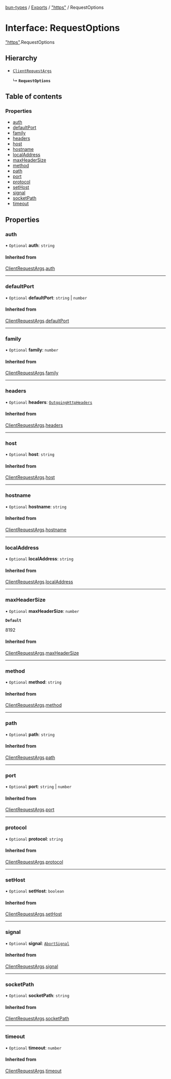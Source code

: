 [bun-types](https://oven-sh.github.io/bun-types/README.md) / [Exports](https://oven-sh.github.io/bun-types/modules.md) / ["https"](https://oven-sh.github.io/bun-types/modules/https_.md) / RequestOptions

# Interface: RequestOptions

["https"](https://oven-sh.github.io/bun-types/modules/https_.md).RequestOptions

## Hierarchy

- [`ClientRequestArgs`](https://oven-sh.github.io/bun-types/interfaces/http_.ClientRequestArgs.md)

  ↳ **`RequestOptions`**

## Table of contents

### Properties

- [auth](https://oven-sh.github.io/bun-types/interfaces/https_.RequestOptions.md#auth)
- [defaultPort](https://oven-sh.github.io/bun-types/interfaces/https_.RequestOptions.md#defaultport)
- [family](https://oven-sh.github.io/bun-types/interfaces/https_.RequestOptions.md#family)
- [headers](https://oven-sh.github.io/bun-types/interfaces/https_.RequestOptions.md#headers)
- [host](https://oven-sh.github.io/bun-types/interfaces/https_.RequestOptions.md#host)
- [hostname](https://oven-sh.github.io/bun-types/interfaces/https_.RequestOptions.md#hostname)
- [localAddress](https://oven-sh.github.io/bun-types/interfaces/https_.RequestOptions.md#localaddress)
- [maxHeaderSize](https://oven-sh.github.io/bun-types/interfaces/https_.RequestOptions.md#maxheadersize)
- [method](https://oven-sh.github.io/bun-types/interfaces/https_.RequestOptions.md#method)
- [path](https://oven-sh.github.io/bun-types/interfaces/https_.RequestOptions.md#path)
- [port](https://oven-sh.github.io/bun-types/interfaces/https_.RequestOptions.md#port)
- [protocol](https://oven-sh.github.io/bun-types/interfaces/https_.RequestOptions.md#protocol)
- [setHost](https://oven-sh.github.io/bun-types/interfaces/https_.RequestOptions.md#sethost)
- [signal](https://oven-sh.github.io/bun-types/interfaces/https_.RequestOptions.md#signal)
- [socketPath](https://oven-sh.github.io/bun-types/interfaces/https_.RequestOptions.md#socketpath)
- [timeout](https://oven-sh.github.io/bun-types/interfaces/https_.RequestOptions.md#timeout)

## Properties

### auth

• `Optional` **auth**: `string`

#### Inherited from

[ClientRequestArgs](https://oven-sh.github.io/bun-types/interfaces/http_.ClientRequestArgs.md).[auth](https://oven-sh.github.io/bun-types/interfaces/http_.ClientRequestArgs.md#auth)

___

### defaultPort

• `Optional` **defaultPort**: `string` \| `number`

#### Inherited from

[ClientRequestArgs](https://oven-sh.github.io/bun-types/interfaces/http_.ClientRequestArgs.md).[defaultPort](https://oven-sh.github.io/bun-types/interfaces/http_.ClientRequestArgs.md#defaultport)

___

### family

• `Optional` **family**: `number`

#### Inherited from

[ClientRequestArgs](https://oven-sh.github.io/bun-types/interfaces/http_.ClientRequestArgs.md).[family](https://oven-sh.github.io/bun-types/interfaces/http_.ClientRequestArgs.md#family)

___

### headers

• `Optional` **headers**: [`OutgoingHttpHeaders`](https://oven-sh.github.io/bun-types/interfaces/http_.OutgoingHttpHeaders.md)

#### Inherited from

[ClientRequestArgs](https://oven-sh.github.io/bun-types/interfaces/http_.ClientRequestArgs.md).[headers](https://oven-sh.github.io/bun-types/interfaces/http_.ClientRequestArgs.md#headers)

___

### host

• `Optional` **host**: `string`

#### Inherited from

[ClientRequestArgs](https://oven-sh.github.io/bun-types/interfaces/http_.ClientRequestArgs.md).[host](https://oven-sh.github.io/bun-types/interfaces/http_.ClientRequestArgs.md#host)

___

### hostname

• `Optional` **hostname**: `string`

#### Inherited from

[ClientRequestArgs](https://oven-sh.github.io/bun-types/interfaces/http_.ClientRequestArgs.md).[hostname](https://oven-sh.github.io/bun-types/interfaces/http_.ClientRequestArgs.md#hostname)

___

### localAddress

• `Optional` **localAddress**: `string`

#### Inherited from

[ClientRequestArgs](https://oven-sh.github.io/bun-types/interfaces/http_.ClientRequestArgs.md).[localAddress](https://oven-sh.github.io/bun-types/interfaces/http_.ClientRequestArgs.md#localaddress)

___

### maxHeaderSize

• `Optional` **maxHeaderSize**: `number`

**`Default`**

8192

#### Inherited from

[ClientRequestArgs](https://oven-sh.github.io/bun-types/interfaces/http_.ClientRequestArgs.md).[maxHeaderSize](https://oven-sh.github.io/bun-types/interfaces/http_.ClientRequestArgs.md#maxheadersize)

___

### method

• `Optional` **method**: `string`

#### Inherited from

[ClientRequestArgs](https://oven-sh.github.io/bun-types/interfaces/http_.ClientRequestArgs.md).[method](https://oven-sh.github.io/bun-types/interfaces/http_.ClientRequestArgs.md#method)

___

### path

• `Optional` **path**: `string`

#### Inherited from

[ClientRequestArgs](https://oven-sh.github.io/bun-types/interfaces/http_.ClientRequestArgs.md).[path](https://oven-sh.github.io/bun-types/interfaces/http_.ClientRequestArgs.md#path)

___

### port

• `Optional` **port**: `string` \| `number`

#### Inherited from

[ClientRequestArgs](https://oven-sh.github.io/bun-types/interfaces/http_.ClientRequestArgs.md).[port](https://oven-sh.github.io/bun-types/interfaces/http_.ClientRequestArgs.md#port)

___

### protocol

• `Optional` **protocol**: `string`

#### Inherited from

[ClientRequestArgs](https://oven-sh.github.io/bun-types/interfaces/http_.ClientRequestArgs.md).[protocol](https://oven-sh.github.io/bun-types/interfaces/http_.ClientRequestArgs.md#protocol)

___

### setHost

• `Optional` **setHost**: `boolean`

#### Inherited from

[ClientRequestArgs](https://oven-sh.github.io/bun-types/interfaces/http_.ClientRequestArgs.md).[setHost](https://oven-sh.github.io/bun-types/interfaces/http_.ClientRequestArgs.md#sethost)

___

### signal

• `Optional` **signal**: [`AbortSignal`](https://oven-sh.github.io/bun-types/modules.md#abortsignal)

#### Inherited from

[ClientRequestArgs](https://oven-sh.github.io/bun-types/interfaces/http_.ClientRequestArgs.md).[signal](https://oven-sh.github.io/bun-types/interfaces/http_.ClientRequestArgs.md#signal)

___

### socketPath

• `Optional` **socketPath**: `string`

#### Inherited from

[ClientRequestArgs](https://oven-sh.github.io/bun-types/interfaces/http_.ClientRequestArgs.md).[socketPath](https://oven-sh.github.io/bun-types/interfaces/http_.ClientRequestArgs.md#socketpath)

___

### timeout

• `Optional` **timeout**: `number`

#### Inherited from

[ClientRequestArgs](https://oven-sh.github.io/bun-types/interfaces/http_.ClientRequestArgs.md).[timeout](https://oven-sh.github.io/bun-types/interfaces/http_.ClientRequestArgs.md#timeout)
